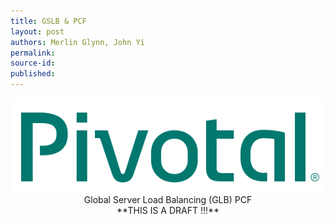 ```yaml
---
title: GSLB & PCF
layout: post
authors: Merlin Glynn, John Yi
permalink: 
source-id: 
published: 
---
```


<p align="center">
<img src="images/Pivotal-logo.png">
<br>
Global Server Load Balancing (GLB) PCF
<br>
 **THIS IS A DRAFT !!!**
</p>
